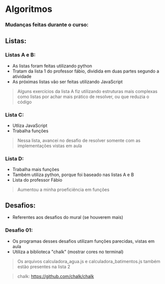 # Algoritmos
### Mudanças feitas durante o curso:
## Listas:
### Listas A e B:
* As listas foram feitas utilizando python 
* Tratam da lista 1 do professor fábio, dividida em duas partes segundo a atividade
* As próximas listas vão ser feitas utilizando JavaScript
> Alguns exercícios da lista A fiz utilizando estruturas mais complexas como listas por achar mais prático de resolver, ou que reduzia o código

### Lista C:
* Utliza JavaScript
* Trabalha funções
> Nessa lista, avancei no desafio de resolver somente com as implementações vistas em aula

### Lista D:
* Trabalha mais funções 
* Também utiliza python, porque foi baseado nas listas A e B
* Lista do professor Fábio
> Aumentou a minha proeficiência em funções

## Desafios:
* Referentes aos desafios do mural (se houverem mais)
### Desafio 01:
* Os programas desses desafios utilizam funções parecidas, vistas em aula
* Utiliza a biblioteca "chalk" (mostrar cores no terminal)
> Os arquivos calculadora_agua.js e calculadora_batimentos.js também estão presentes na lista 2

> chalk: https://github.com/chalk/chalk
